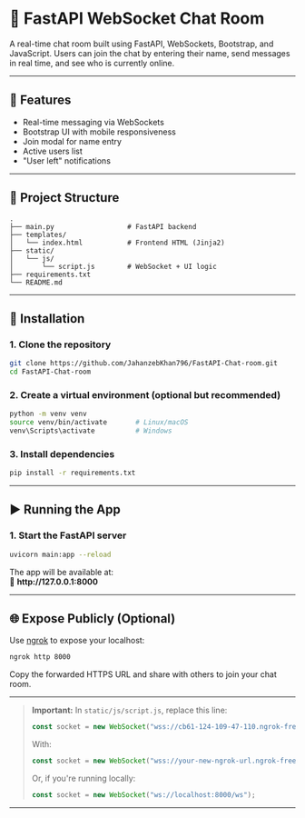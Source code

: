# 💬 FastAPI WebSocket Chat Room

A real-time chat room built using FastAPI, WebSockets, Bootstrap, and JavaScript. Users can join the chat by entering their name, send messages in real time, and see who is currently online.

---

## 🚀 Features

- Real-time messaging via WebSockets
- Bootstrap UI with mobile responsiveness
- Join modal for name entry
- Active users list
- "User left" notifications

---

## 📁 Project Structure

```
.
├── main.py                  # FastAPI backend
├── templates/
│   └── index.html           # Frontend HTML (Jinja2)
├── static/
│   └── js/
│       └── script.js        # WebSocket + UI logic
├── requirements.txt
└── README.md
```

---

## 💠 Installation

### 1. Clone the repository

```bash
git clone https://github.com/JahanzebKhan796/FastAPI-Chat-room.git
cd FastAPI-Chat-room
```

### 2. Create a virtual environment (optional but recommended)

```bash
python -m venv venv
source venv/bin/activate       # Linux/macOS
venv\Scripts\activate          # Windows
```

### 3. Install dependencies

```bash
pip install -r requirements.txt
```

---

## ▶️ Running the App

### 1. Start the FastAPI server

```bash
uvicorn main:app --reload
```

The app will be available at:\
🔗 **http\://127.0.0.1:8000**

---

## 🌐 Expose Publicly (Optional)

Use [ngrok](https://ngrok.com/) to expose your localhost:

```bash
ngrok http 8000
```

Copy the forwarded HTTPS URL and share with others to join your chat room.

---

> **Important:** In `static/js/script.js`, replace this line:
>
> ```js
> const socket = new WebSocket("wss://cb61-124-109-47-110.ngrok-free.app/ws");
> ```
>
> With:
>
> ```js
> const socket = new WebSocket("wss://your-new-ngrok-url.ngrok-free.app/ws");
> ```
>
> Or, if you're running locally:
>
> ```js
> const socket = new WebSocket("ws://localhost:8000/ws");
> ```

---

